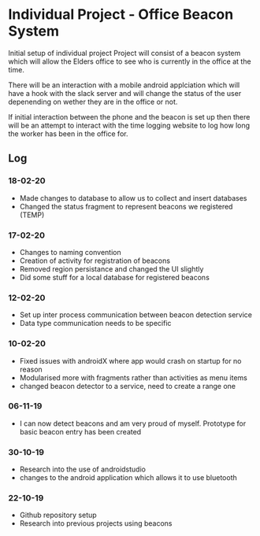 # Individual Project - Office Beacon System
Initial setup of individual project
Project will consist of a beacon system which will allow the Elders office to see who is currently in the office at the time.

There will be an interaction with a mobile android applciation which will have a hook with the slack server and will change the status of the user depenending on wether they are in the office or not. 

If initial interaction between the phone and the beacon is set up then there will be an attempt to interact with the time logging website to log how long the worker has been in the office for.

## Log
### 18-02-20
* Made changes to database to allow us to collect and insert databases
* Changed the status fragment to represent beacons we registered (TEMP)

### 17-02-20
* Changes to naming convention
* Creation of activity for registration of beacons
* Removed region persistance and changed the UI slightly
* Did some stuff for a local database for registered beacons 

### 12-02-20
* Set up inter process communication between beacon detection service
* Data type communication needs to be specific

### 10-02-20
* Fixed issues with androidX where app would crash on startup for no reason
* Modularised more with fragments rather than activities as menu items
* changed beacon detector to a service, need to create a range one

### 06-11-19
* I can now detect beacons and am very proud of myself. Prototype for basic beacon entry has been created

### 30-10-19
* Research into the use of androidstudio
* changes to the android application which allows it to use bluetooth

### 22-10-19
* Github repository setup
* Research into previous projects using beacons
